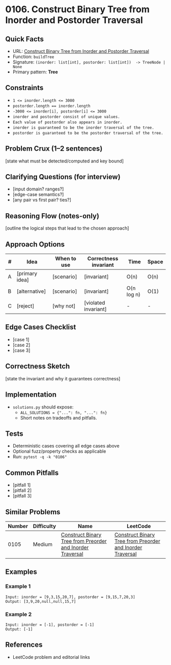 # 0106. Construct Binary Tree from Inorder and Postorder Traversal

## Quick Facts

- URL: [Construct Binary Tree from Inorder and Postorder Traversal](https://leetcode.com/problems/construct-binary-tree-from-inorder-and-postorder-traversal/)
- Function: `buildTree`
- Signature: `(inorder: list[int], postorder: list[int])  -> TreeNode | None`
- Primary pattern: **Tree**

## Constraints

- `1 <= inorder.length <= 3000`
- `postorder.length == inorder.length`
- `-3000 <= inorder[i], postorder[i] <= 3000`
- `inorder and postorder consist of unique values.`
- `Each value of postorder also appears in inorder.`
- `inorder is guaranteed to be the inorder traversal of the tree.`
- `postorder is guaranteed to be the postorder traversal of the tree.`

## Problem Crux (1–2 sentences)

[state what must be detected/computed and key bound]

## Clarifying Questions (for interview)

- [input domain? ranges?]
- [edge-case semantics?]
- [any pair vs first pair? ties?]

## Reasoning Flow (notes-only)

[outline the logical steps that lead to the chosen approach]

## Approach Options

| # | Idea | When to use | Correctness invariant | Time | Space |
|---|------|-------------|-----------------------|------|-------|
| A | [primary idea] | [scenario] | [invariant] | O(n) | O(n) |
| B | [alternative] | [scenario] | [invariant] | O(n log n) | O(1) |
| C | [reject] | [why not] | [violated invariant] | - | - |

## Edge Cases Checklist

- [case 1]
- [case 2]
- [case 3]

## Correctness Sketch

[state the invariant and why it guarantees correctness]

## Implementation

- `solutions.py` should expose:
  - `ALL_SOLUTIONS = {"...": fn, "...": fn}`
  - Short notes on tradeoffs and pitfalls.

## Tests

- Deterministic cases covering all edge cases above
- Optional fuzz/property checks as applicable
- Run: `pytest -q -k "0106"`

## Common Pitfalls

- [pitfall 1]
- [pitfall 2]
- [pitfall 3]

## Similar Problems

| Number | Difficulty | Name | LeetCode |
|---|---|---|---|
| 0105 | Medium | [Construct Binary Tree from Preorder and Inorder Traversal](../0105-construct-binary-tree-from-preorder-and-inorder-traversal/readme.md) | [Construct Binary Tree from Preorder and Inorder Traversal](https://leetcode.com/problems/construct-binary-tree-from-preorder-and-inorder-traversal/) |

## Examples

### Example 1

```text
Input: inorder = [9,3,15,20,7], postorder = [9,15,7,20,3]
Output: [3,9,20,null,null,15,7]
```

### Example 2

```text
Input: inorder = [-1], postorder = [-1]
Output: [-1]
```

## References

- LeetCode problem and editorial links

